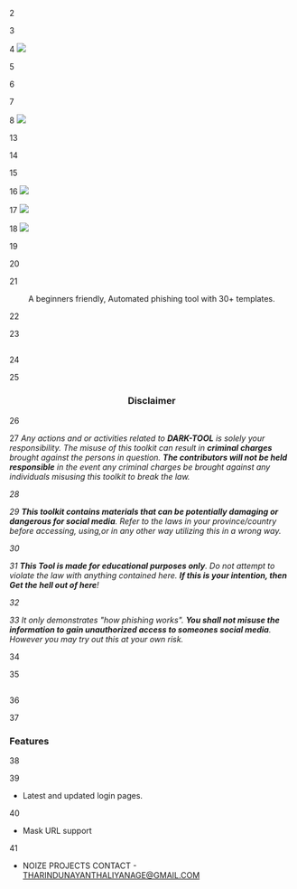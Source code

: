 <!-- DARK-TOOL -->


2



3
<p align="center">


4
  <img src=".PicsArt_01-06-07.23.10.jpg">


5
</p>


6



7
<p align="center">


8
  <img src="https://img.shields.io/badge/Version-2.2-green?style=for-the-badge">





13
</p>


14



15
<p align="center">


16
  <img src="https://img.shields.io/badge/DEVELOPER%20INSTAGRAM-https%3A%2F%2Fwww.instagram.com%2Fliyanage__tharindu__%3Fr%3Dnametag-blue">


17
  <img src="https://img.shields.io/badge/Open%20Source-Yes-cyan?style=flat-square">


18
  <img src="https://img.shields.io/badge/Written%20In-Bash-cyan?style=flat-square">


19
</p>


20



21
<p align="center">A beginners friendly, Automated phishing tool with 30+ templates.</p>


22



23
##


24



25
<h3><p align="center">Disclaimer</p></h3>


26



27
<i>Any actions and or activities related to <b>DARK-TOOL</b> is solely your responsibility. The misuse of this toolkit can result in <b>criminal charges</b> brought against the persons in question. <b>The contributors will not be held responsible</b> in the event any criminal charges be brought against any individuals misusing this toolkit to break the law.


28



29
<b>This toolkit contains materials that can be potentially damaging or dangerous for social media</b>. Refer to the laws in your province/country before accessing, using,or in any other way utilizing this in a wrong way.


30



31
<b>This Tool is made for educational purposes only</b>. Do not attempt to violate the law with anything contained here. <b>If this is your intention, then Get the hell out of here</b>!


32



33
It only demonstrates "how phishing works". <b>You shall not misuse the information to gain unauthorized access to someones social media</b>. However you may try out this at your own risk.</i>


34



35
##


36



37
### Features


38



39
- Latest and updated login pages.


40
- Mask URL support 


41
- NOIZE PROJECTS CONTACT - THARINDUNAYANTHALIYANAGE@GMAIL.COM 
